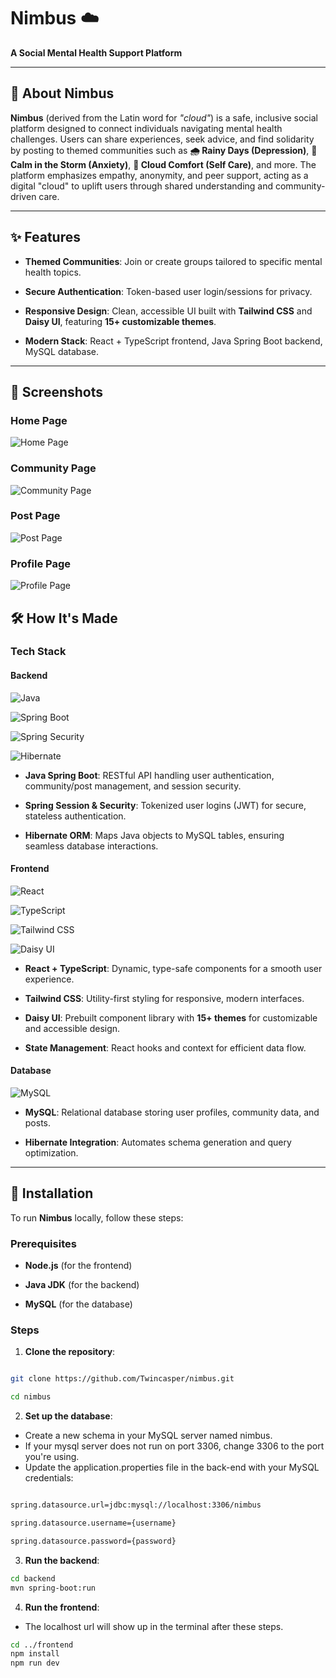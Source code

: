 # Nimbus ☁️

  

**A Social Mental Health Support Platform**

  

---

  

## 🌟 About Nimbus

**Nimbus** (derived from the Latin word for *"cloud"*) is a safe, inclusive social platform designed to connect individuals navigating mental health challenges. Users can share experiences, seek advice, and find solidarity by posting to themed communities such as **🌧️ Rainy Days (Depression)**, **🌸 Calm in the Storm (Anxiety)**, **🧸 Cloud Comfort (Self Care)**, and more. The platform emphasizes empathy, anonymity, and peer support, acting as a digital "cloud" to uplift users through shared understanding and community-driven care.

  

---

  

## ✨ Features

- **Themed Communities**: Join or create groups tailored to specific mental health topics.

- **Secure Authentication**: Token-based user login/sessions for privacy.

- **Responsive Design**: Clean, accessible UI built with **Tailwind CSS** and **Daisy UI**, featuring **15+ customizable themes**.

- **Modern Stack**: React + TypeScript frontend, Java Spring Boot backend, MySQL database.

  

---

## 📸 Screenshots

### Home Page
![Home Page](https://imgur.com/datNYZ7.png)

### Community Page
![Community Page](https://imgur.com/CIR4Uk3.png)

### Post Page
![Post Page](https://imgur.com/hPB7VYX.png)

### Profile Page
![Profile Page](https://imgur.com/ntexCfz.png)


## 🛠️ How It's Made

  

### **Tech Stack**

  

#### Backend

![Java](https://img.shields.io/badge/Java-ED8B00?style=for-the-badge&logo=openjdk&logoColor=white)

![Spring Boot](https://img.shields.io/badge/Spring_Boot-6DB33F?style=for-the-badge&logo=spring&logoColor=white)

![Spring Security](https://img.shields.io/badge/Spring_Security-6DB33F?style=for-the-badge&logo=spring-security&logoColor=white)

![Hibernate](https://img.shields.io/badge/Hibernate-59666C?style=for-the-badge&logo=hibernate&logoColor=white)

  

- **Java Spring Boot**: RESTful API handling user authentication, community/post management, and session security.

- **Spring Session & Security**: Tokenized user logins (JWT) for secure, stateless authentication.

- **Hibernate ORM**: Maps Java objects to MySQL tables, ensuring seamless database interactions.

  

#### Frontend

![React](https://img.shields.io/badge/React-20232A?style=for-the-badge&logo=react&logoColor=61DAFB)

![TypeScript](https://img.shields.io/badge/TypeScript-007ACC?style=for-the-badge&logo=typescript&logoColor=white)

![Tailwind CSS](https://img.shields.io/badge/Tailwind_CSS-38B2AC?style=for-the-badge&logo=tailwind-css&logoColor=white)

![Daisy UI](https://img.shields.io/badge/Daisy_UI-5A0EF8?style=for-the-badge&logo=daisyui&logoColor=white)

  

- **React + TypeScript**: Dynamic, type-safe components for a smooth user experience.

- **Tailwind CSS**: Utility-first styling for responsive, modern interfaces.

- **Daisy UI**: Prebuilt component library with **15+ themes** for customizable and accessible design.

- **State Management**: React hooks and context for efficient data flow.

  

#### Database

![MySQL](https://img.shields.io/badge/MySQL-4479A1?style=for-the-badge&logo=mysql&logoColor=white)

  

- **MySQL**: Relational database storing user profiles, community data, and posts.

- **Hibernate Integration**: Automates schema generation and query optimization.

  

---

  

## 🚀 Installation

  

To run **Nimbus** locally, follow these steps:

  

### Prerequisites

- **Node.js** (for the frontend)

- **Java JDK** (for the backend)

- **MySQL** (for the database)

  

### Steps

1. **Clone the repository**:

```bash

git clone https://github.com/Twincasper/nimbus.git

cd nimbus
```

2. **Set up the database**:

- Create a new schema in your MySQL server named nimbus.
- If your mysql server does not run on port 3306, change 3306 to the port you're using. 
- Update the application.properties file in the back-end with your MySQL credentials:

```bash

spring.datasource.url=jdbc:mysql://localhost:3306/nimbus

spring.datasource.username={username}

spring.datasource.password={password}
```

3. **Run the backend**:

```bash
cd backend
mvn spring-boot:run
```
4. **Run the frontend**:
- The localhost url will show up in the terminal after these steps.

```bash
cd ../frontend
npm install
npm run dev
```

